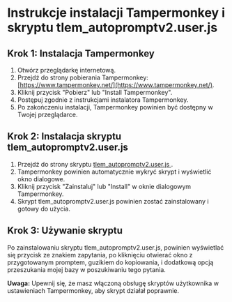 # Instrukcje instalacji Tampermonkey i skryptu tlem_autopromptv2.user.js

## Krok 1: Instalacja Tampermonkey

1. Otwórz przeglądarkę internetową.
2. Przejdź do strony pobierania Tampermonkey: [https://www.tampermonkey.net/](https://www.tampermonkey.net/).
3. Kliknij przycisk "Pobierz" lub "Install Tampermonkey".
4. Postępuj zgodnie z instrukcjami instalatora Tampermonkey.
5. Po zakończeniu instalacji, Tampermonkey powinien być dostępny w Twojej przeglądarce.

## Krok 2: Instalacja skryptu tlem_autopromptv2.user.js

1. Przejdź do strony skryptu [tlem_autopromptv2.user.js ](https://github.com/Rutra09/tlem_autoprompt/raw/main/Tlem_AutoPromtv2.user.js).
2. Tampermonkey powinien automatycznie wykryć skrypt i wyświetlić okno dialogowe.
3. Kliknij przycisk "Zainstaluj" lub "Install" w oknie dialogowym Tampermonkey.
4. Skrypt tlem_autopromptv2.user.js powinien zostać zainstalowany i gotowy do użycia.

## Krok 3: Używanie skryptu

Po zainstalowaniu skryptu tlem_autopromptv2.user.js, powinien wyświetlać się przycisk ze znakiem zapytania, po kliknięciu otwierać okno z przygotowanym promptem, guzikiem do kopiowania, i dodatkową opcją przeszukania mojej bazy w poszukiwaniu tego pytania.

**Uwaga:** Upewnij się, że masz włączoną obsługę skryptów użytkownika w ustawieniach Tampermonkey, aby skrypt działał poprawnie.